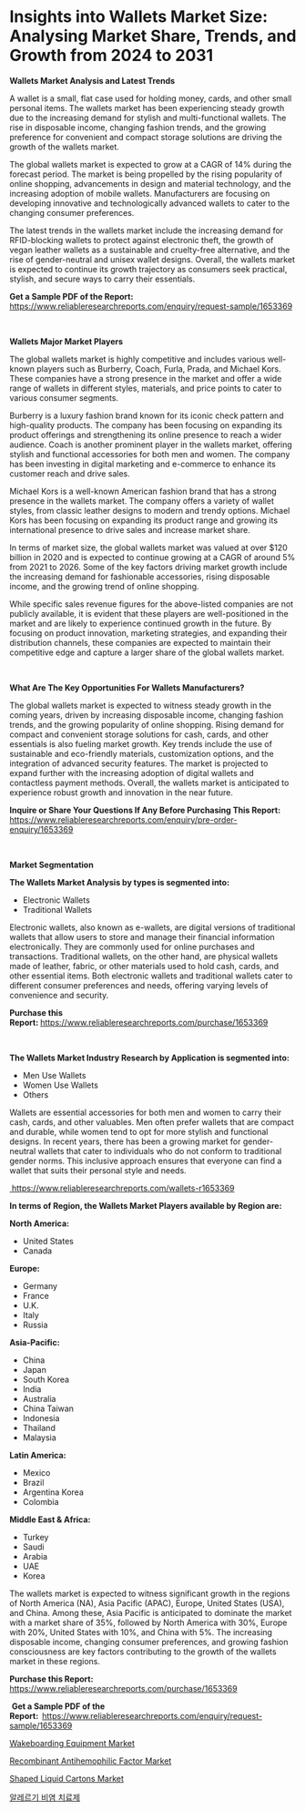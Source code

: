 <p><h1>Insights into Wallets Market Size: Analysing Market Share, Trends, and Growth from 2024 to 2031</h1></p><p><strong>Wallets Market Analysis and Latest Trends</strong></p>
<p><p>A wallet is a small, flat case used for holding money, cards, and other small personal items. The wallets market has been experiencing steady growth due to the increasing demand for stylish and multi-functional wallets. The rise in disposable income, changing fashion trends, and the growing preference for convenient and compact storage solutions are driving the growth of the wallets market.</p><p>The global wallets market is expected to grow at a CAGR of 14% during the forecast period. The market is being propelled by the rising popularity of online shopping, advancements in design and material technology, and the increasing adoption of mobile wallets. Manufacturers are focusing on developing innovative and technologically advanced wallets to cater to the changing consumer preferences.</p><p>The latest trends in the wallets market include the increasing demand for RFID-blocking wallets to protect against electronic theft, the growth of vegan leather wallets as a sustainable and cruelty-free alternative, and the rise of gender-neutral and unisex wallet designs. Overall, the wallets market is expected to continue its growth trajectory as consumers seek practical, stylish, and secure ways to carry their essentials.</p></p>
<p><strong>Get a Sample PDF of the Report:&nbsp;</strong> <a href="https://www.reliableresearchreports.com/enquiry/request-sample/1653369">https://www.reliableresearchreports.com/enquiry/request-sample/1653369</a></p>
<p>&nbsp;</p>
<p><strong>Wallets Major Market Players</strong></p>
<p><p>The global wallets market is highly competitive and includes various well-known players such as Burberry, Coach, Furla, Prada, and Michael Kors. These companies have a strong presence in the market and offer a wide range of wallets in different styles, materials, and price points to cater to various consumer segments.</p><p>Burberry is a luxury fashion brand known for its iconic check pattern and high-quality products. The company has been focusing on expanding its product offerings and strengthening its online presence to reach a wider audience. Coach is another prominent player in the wallets market, offering stylish and functional accessories for both men and women. The company has been investing in digital marketing and e-commerce to enhance its customer reach and drive sales.</p><p>Michael Kors is a well-known American fashion brand that has a strong presence in the wallets market. The company offers a variety of wallet styles, from classic leather designs to modern and trendy options. Michael Kors has been focusing on expanding its product range and growing its international presence to drive sales and increase market share.</p><p>In terms of market size, the global wallets market was valued at over $120 billion in 2020 and is expected to continue growing at a CAGR of around 5% from 2021 to 2026. Some of the key factors driving market growth include the increasing demand for fashionable accessories, rising disposable income, and the growing trend of online shopping.</p><p>While specific sales revenue figures for the above-listed companies are not publicly available, it is evident that these players are well-positioned in the market and are likely to experience continued growth in the future. By focusing on product innovation, marketing strategies, and expanding their distribution channels, these companies are expected to maintain their competitive edge and capture a larger share of the global wallets market.</p></p>
<p>&nbsp;</p>
<p><strong>What Are The Key Opportunities For Wallets Manufacturers?</strong></p>
<p><p>The global wallets market is expected to witness steady growth in the coming years, driven by increasing disposable income, changing fashion trends, and the growing popularity of online shopping. Rising demand for compact and convenient storage solutions for cash, cards, and other essentials is also fueling market growth. Key trends include the use of sustainable and eco-friendly materials, customization options, and the integration of advanced security features. The market is projected to expand further with the increasing adoption of digital wallets and contactless payment methods. Overall, the wallets market is anticipated to experience robust growth and innovation in the near future.</p></p>
<p><strong>Inquire or Share Your Questions If Any Before Purchasing This Report:</strong> <a href="https://www.reliableresearchreports.com/enquiry/pre-order-enquiry/1653369">https://www.reliableresearchreports.com/enquiry/pre-order-enquiry/1653369</a></p>
<p>&nbsp;</p>
<p><strong>Market Segmentation</strong></p>
<p><strong>The Wallets Market Analysis by types is segmented into:</strong></p>
<p><ul><li>Electronic Wallets</li><li>Traditional Wallets</li></ul></p>
<p><p>Electronic wallets, also known as e-wallets, are digital versions of traditional wallets that allow users to store and manage their financial information electronically. They are commonly used for online purchases and transactions. Traditional wallets, on the other hand, are physical wallets made of leather, fabric, or other materials used to hold cash, cards, and other essential items. Both electronic wallets and traditional wallets cater to different consumer preferences and needs, offering varying levels of convenience and security.</p></p>
<p><strong>Purchase this Report:&nbsp;</strong><a href="https://www.reliableresearchreports.com/purchase/1653369">https://www.reliableresearchreports.com/purchase/1653369</a></p>
<p>&nbsp;</p>
<p><strong>The Wallets Market Industry Research by Application is segmented into:</strong></p>
<p><ul><li>Men Use Wallets</li><li>Women Use Wallets</li><li>Others</li></ul></p>
<p><p>Wallets are essential accessories for both men and women to carry their cash, cards, and other valuables. Men often prefer wallets that are compact and durable, while women tend to opt for more stylish and functional designs. In recent years, there has been a growing market for gender-neutral wallets that cater to individuals who do not conform to traditional gender norms. This inclusive approach ensures that everyone can find a wallet that suits their personal style and needs.</p></p>
<p><a href="https://www.reliableresearchreports.com/wallets-r1653369">&nbsp;https://www.reliableresearchreports.com/wallets-r1653369</a></p>
<p><strong>In terms of Region, the Wallets Market Players available by Region are:</strong></p>
<p>
    <p> <strong> North America: </strong>
        <ul>
            <li>United States</li>
            <li>Canada</li>
        </ul>
        </p> 
    <p> <strong> Europe: </strong>
        <ul>
            <li>Germany</li>
            <li>France</li>
            <li>U.K.</li>
            <li>Italy</li>
            <li>Russia</li>
        </ul>
        </p> 
    <p> <strong> Asia-Pacific: </strong>
        <ul>
            <li>China</li>
            <li>Japan</li>
            <li>South Korea</li>
            <li>India</li>
            <li>Australia</li>
            <li>China Taiwan</li>
            <li>Indonesia</li>
            <li>Thailand</li>
            <li>Malaysia</li>
        </ul>
        </p> 
    <p> <strong> Latin America: </strong>
        <ul>
            <li>Mexico</li>
            <li>Brazil</li>
            <li>Argentina Korea</li>
            <li>Colombia</li>
        </ul>
        </p> 
    <p> <strong> Middle East & Africa: </strong>
        <ul>
            <li>Turkey</li>
            <li>Saudi</li>
            <li>Arabia</li>
            <li>UAE</li>
            <li>Korea</li>
        </ul>
    </p>
    </p>
<p><p>The wallets market is expected to witness significant growth in the regions of North America (NA), Asia Pacific (APAC), Europe, United States (USA), and China. Among these, Asia Pacific is anticipated to dominate the market with a market share of 35%, followed by North America with 30%, Europe with 20%, United States with 10%, and China with 5%. The increasing disposable income, changing consumer preferences, and growing fashion consciousness are key factors contributing to the growth of the wallets market in these regions.</p></p>
<p><strong>Purchase this Report: </strong><a href="https://www.reliableresearchreports.com/purchase/1653369">https://www.reliableresearchreports.com/purchase/1653369</a></p>
<p>&nbsp;<strong>Get a Sample PDF of the Report:&nbsp;&nbsp;</strong><a href="https://www.reliableresearchreports.com/enquiry/request-sample/1653369">https://www.reliableresearchreports.com/enquiry/request-sample/1653369</a></p>
<p><strong></strong></p>
<p><p><a href="https://github.com/NorbertYates/Market-Research-Report-List-4/blob/main/wakeboarding-equipment-market.md">Wakeboarding Equipment Market</a></p><p><a href="https://www.linkedin.com/pulse/recombinant-antihemophilic-factor-market-outlook-industry-avfze">Recombinant Antihemophilic Factor Market</a></p><p><a href="https://www.linkedin.com/pulse/shaped-liquid-cartons-market-size-reveals-best-marketing-nkhpe">Shaped Liquid Cartons Market</a></p><p><a href="https://github.com/jntpkh496620/Market-Research-Report-List-2/blob/main/191201749053.md">알레르기 비염 치료제</a></p></p>